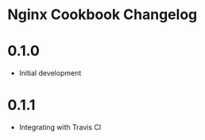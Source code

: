 # Nginx Cookbook Changelog

# 0.1.0

- Initial development

# 0.1.1 

- Integrating with Travis CI

